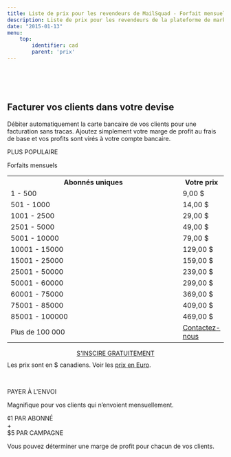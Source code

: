 ```yaml
---
title: Liste de prix pour les revendeurs de MailSquad - Forfait mensuel illimité ou paiement par envoi CAD
description: Liste de prix pour les revendeurs de la plateforme de marketing courriel en marque blanche MailSquad.
date: "2015-01-13"
menu:
    top:
        identifier: cad
        parent: 'prix'
---
```

<section class="price-2" style="padding-top:50px;">
        <div class="container">
            <div class="row">
                <div class="col-sm-12 ">
                    <h1>Facturer vos clients dans votre devise</h1>
                    <p class="lead">Débiter automatiquement la carte bancaire de vos clients pour une facturation sans tracas. Ajoutez simplement votre marge de profit au frais de base et vos profits sont virés à votre compte bancaire.</p>
                </div>
            </div>
        </div>
        <div class="container pricing">
            <div class="plans">
                <div class="plan">
                    <div class="top"><p>PLUS POPULAIRE</p></div>
                    <div class="title">
                        Forfaits mensuels
                        <table class="pricing-table">
                                <col width="80%">
                                <col width="20%">
                                <tr>
                                    <th>Abonnés uniques</th>
                                    <th>Votre prix</th>
                                </tr>
                                <tr>
                                    <td>1 - 500</td>
                                    <td>9,00 $</td>
                                </tr>
                                <tr>
                                    <td>501 - 1000</td>
                                    <td>14,00 $</td>
                                </tr>
                                <tr>
                                    <td>1001 - 2500</td>
                                    <td>29,00 $</td>
                                </tr>
                                <tr>
                                    <td>2501 - 5000</td>
                                    <td>49,00 $</td>
                                </tr>
                                <tr>
                                    <td>5001 - 10000</td>
                                    <td>79,00 $</td>
                                </tr>
                                <tr>
                                    <td>10001 - 15000</td>
                                    <td>129,00 $</td>
                                </tr>
                                <tr>
                                    <td>15001 - 25000</td>
                                    <td>159,00 $</td>
                                </tr>
                                <tr>
                                    <td>25001 - 50000</td>
                                    <td>239,00 $</td>
                                </tr>
                                <tr>
                                    <td>50001 - 60000</td>
                                    <td>299,00 $</td>
                                </tr>
                                <tr>
                                    <td>60001 - 75000</td>
                                    <td>369,00 $</td>
                                </tr>
                                <tr>
                                    <td>75001 - 85000</td>
                                    <td>409,00 $</td>
                                </tr>
                                <tr>
                                    <td>85001 - 100000</td>
                                    <td>469,00 $</td>
                                </tr>
                                 <tr>
                                    <td>Plus de 100 000</td>
                                    <td colspan="3"><a href="/fr/contact/">Contactez-nous</a></td>
                                </tr>             
                            </table>
                            <div class="btns" style="margin-top: 15px;text-align:center;">
                                <a class="btn btn-primary" href="https://app.mailsquad.com/login/signup?lang=fr">
                                    <span>S'INSCIRE GRATUITEMENT</span>
                                </a>
                            </div>
                    </div>
                    <div style="margin-top:10px">Les prix sont en $ canadiens. Voir les <a href="/fr/prix/eur/">prix en Euro</a>.</div>
                </div>
                <div class="plan">
                    <div class="top"><p>&nbsp;</p></div>
                    <div class="title">
                        PAYER À L'ENVOI
                        <p>Magnifique pour vos clients qui n’envoient mensuellement.</p>
                        <div class="price">
                            <div class="persubscriber">
                                <span class="currency">&cent;</span>1
                                <span class="period">PAR ABONNÉ</span>
                            </div>
                            <div style="width:10%;">+</div>
                            <div class="percampaign">
                                <span class="currency">$</span>5
                                <span class="period">PAR CAMPAGNE</span>
                            </div>
                        </div>
                        <p>Vous pouvez déterminer une marge de profit pour chacun de vos clients.</p>
                    </div>
                </div>
            </div>
        </div>
    </section>